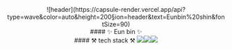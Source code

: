 <div align=center>
![header](https://capsule-render.vercel.app/api?type=wave&color=auto&height=200&section=header&text=Eunbin%20shin&fontSize=90)

<div align=center>
#### ✨ Eun bin ✨


<div align=center>
#### ⚒ tech stack ⚒
<img src="https://img.shields.io/badge/Python-3776AB?style=flat-square&logo=Python&logoColor=white"/><img src="https://img.shields.io/badge/R-276DC3?style=flat-square&logo=R&logoColor=white"/><img src="https://img.shields.io/badge/C-A8B9CC?style=flat-square&logo=C&logoColor=white"/>


<!--
**eunbinni/eunbinni** is a ✨ _special_ ✨ repository because its `README.md` (this file) appears on your GitHub profile.

Here are some ideas to get you started:

- 🔭 I’m currently working on ...
- 🌱 I’m currently learning ...
- 👯 I’m looking to collaborate on ...
- 🤔 I’m looking for help with ...
- 💬 Ask me about ...
- 📫 How to reach me: ...
- 😄 Pronouns: ...
- ⚡ Fun fact: ...
-->

